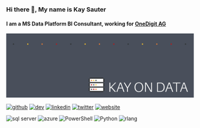 ### Hi there 👋, My name is Kay Sauter
#### I am a MS Data Platform BI Consultant, working for [OneDigit AG](https://www.onedigit.ch/)
![I am a MS Data Platform BI Consultant](https://github.com/kaysauter/kaysauter/blob/main/KayOnData-github.jpg)




[<img src='https://cdn.jsdelivr.net/npm/simple-icons@3.0.1/icons/github.svg' alt='github' height='40'>](https://github.com/kaysauter)  [<img src='https://cdn.jsdelivr.net/npm/simple-icons@3.0.1/icons/dev-dot-to.svg' alt='dev' height='40'>](https://dev.to/kaysauter)  [<img src='https://cdn.jsdelivr.net/npm/simple-icons@3.0.1/icons/linkedin.svg' alt='linkedin' height='40'>](https://www.linkedin.com/in/kaysauter/)  [<img src='https://cdn.jsdelivr.net/npm/simple-icons@3.0.1/icons/twitter.svg' alt='twitter' height='40'>](https://twitter.com/kaysauter)  [<img src='https://cdn.jsdelivr.net/npm/simple-icons@3.0.1/icons/icloud.svg' alt='website' height='40'>](https://kayondata.com)  

<img src='https://cdn.jsdelivr.net/npm/simple-icons@3.0.1/icons/microsoftsqlserver.svg' alt='sql server' height='40'>  <img src='https://cdn.jsdelivr.net/npm/simple-icons@3.0.1/icons/microsoftazure.svg' alt='azure' height='40'>  <img src='https://cdn.jsdelivr.net/npm/simple-icons@3.0.1/icons/powershell.svg' alt='PowerShell' height='40'>  <img src='https://cdn.jsdelivr.net/npm/simple-icons@3.0.1/icons/python.svg' alt='Python' height='40'>  <img src='https://cdn.jsdelivr.net/npm/simple-icons@3.0.1/icons/r.svg' alt='rlang' height='40'>
